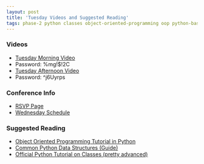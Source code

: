```yaml
---
layout: post
title: 'Tuesday Videos and Suggested Reading'
tags: phase-2 python classes object-oriented-programming oop python-basics
---
```


### Videos
- [Tuesday Morning Video](https://us02web.zoom.us/rec/share/0L5PkAvnkeUn1_cNSV3LDuB-7dL_MaTlBIoW-oixQP7BLrq6an_0HWgulbLFlbQ0.0VJtsgBo8Xb9pND3)
 - Password: %mg!$!2C
- [Tuesday Afternoon Video](https://us02web.zoom.us/rec/share/JtNgoej_AdRWqYWj-nJ1-_OPj7n7JYVxZm1xFW8Hhp1pAOM8GiqjmgjHwOHhIg.a0GVVo9zdik3KBBY)
 - Password: ^j6Uyrps

### Conference Info
- [RSVP Page](https://startdevchange.com/)
- [Wednesday Schedule](https://startdevchange.com/sessions)

### Suggested Reading
- [Object Oriented Programming Tutorial in Python](https://www.programiz.com/python-programming/object-oriented-programming)
- [Common Python Data Structures (Guide)](https://realpython.com/python-data-structures/)
- [Official Python Tutorial on Classes (pretty advanced)](https://docs.python.org/3/tutorial/classes.html)
